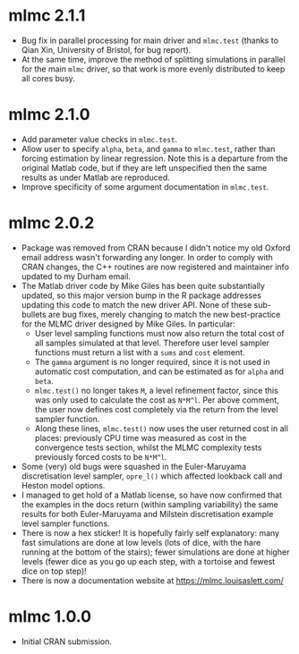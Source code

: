 # mlmc 2.1.1

* Bug fix in parallel processing for main driver and `mlmc.test` (thanks to Qian Xin, University of Bristol, for bug report).
* At the same time, improve the method of splitting simulations in parallel for the main `mlmc` driver, so that work is more evenly distributed to keep all cores busy.

# mlmc 2.1.0

* Add parameter value checks in `mlmc.test`.
* Allow user to specify `alpha`, `beta`, and `gamma` to `mlmc.test`, rather than forcing estimation by linear regression.
  Note this is a departure from the original Matlab code, but if they are left unspecified then the same results as under Matlab are reproduced.
* Improve specificity of some argument documentation in `mlmc.test`.

# mlmc 2.0.2

* Package was removed from CRAN because I didn't notice my old Oxford email address wasn't forwarding any longer.
  In order to comply with CRAN changes, the C++ routines are now registered and maintainer info updated to my Durham email.
* The Matlab driver code by Mike Giles has been quite substantially updated, so this major version bump in the R package addresses updating this code to match the new driver API.
  None of these sub-bullets are bug fixes, merely changing to match the new best-practice for the MLMC driver designed by Mike Giles.
  In particular:
    * User level sampling functions must now also return the total cost of all samples simulated at that level.
      Therefore user level sampler functions must return a list with a `sums` and `cost` element.
    * The `gamma` argument is no longer required, since it is not used in automatic cost computation, and can be estimated as for `alpha` and `beta`.
    * `mlmc.test()` no longer takes `M`, a level refinement factor, since this was only used to calculate the cost as `N*M^l`.
      Per above comment, the user now defines cost completely via the return from the level sampler function.
    * Along these lines, `mlmc.test()` now uses the user returned cost in all places: previously CPU time was measured as cost in the convergence tests section, whilst the MLMC complexity tests previously forced costs to be `N*M^l`.
* Some (very) old bugs were squashed in the Euler-Maruyama discretisation level sampler, `opre_l()` which affected lookback call and Heston model options.
* I managed to get hold of a Matlab license, so have now confirmed that the examples in the docs return (within sampling variability) the same results for both Euler-Maruyama and Milstein discretisation example level sampler functions.
* There is now a hex sticker!
  It is hopefully fairly self explanatory: many fast simulations are done at low levels (lots of dice, with the hare running at the bottom of the stairs); fewer simulations are done at higher levels (fewer dice as you go up each step, with a tortoise and fewest dice on top step)!
* There is now a documentation website at <https://mlmc.louisaslett.com/>

# mlmc 1.0.0

* Initial CRAN submission.
